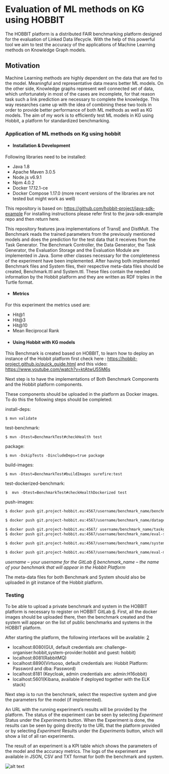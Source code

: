 # Evaluation of ML methods on KG using HOBBIT 

The HOBBIT platform is a distributed FAIR benchmarking platform designed for the evaluation of Linked Data lifecycle. With the help of this powerful tool we aim to test the accuracy of the applications of Machine Learning methods on Knowledge Graph models. 


## Motivation

 Machine Learning methods are highly dependent on the data that are fed to the model. Meaningful and representative data means better ML models. On the other side, Knowledge graphs represent well connected set of data, which unfortunately in most of the cases are incomplete, for that reason task such a link prediction are necessary to complete the knowledge. This way researches came up with the idea of combining these two tools in order to provide better performance of both ML methods as well as KG models. The aim of my work is to efficiently test ML models in KG using Hobbit, a platform for standardized benchmarking. 

### Application of ML methods on Kg using hobbit 
- #### Installation & Development 
Following libraries need to be installed:
* Java 1.8 
* Apache Maven 3.0.5 
* Node.js v6.9.1 
* Npm 4.0.2
* Docker 17.12.1-ce
* Docker Compose 1.17.0 
(more recent versions of the libraries are not tested but might work as well)

This repository is based on: https://github.com/hobbit-project/java-sdk-example
For installing instructions please refer first to the java-sdk-example repo and then return here.

This repository features java implementations of TransE and DistMult. 
The Benchmark reads the trained parameters from the previously mentioned models and does the prediction for the test data that it receives from the Task Generator. The Benchmark Controller, the Data Generator, the Task Generator, the Evaluation Storage and the Evaluation Module are implemented in Java. Some other classes necessary for the completeness of the experiment have been implemented. After having both implemented Benchmark files and System files, their respective meta-data files should be created, Benchmark.ttl and System.ttl. These files contain the needed information by the Hobbit platform and they are written as RDF triples in the Turtle format. 

 - #### Metrics
 For this experiment the metrics used are:  
* Hit@1  
* Hit@3  
* Hit@10  
* Mean Reciprocal Rank 


 - #### Using Hobbit with KG models 


This Benchmark is created based on HOBBIT, to learn how to deploy an instance of the Hobbit platform first check here : https://hobbit-project.github.io/quick_guide.html
and this video: https://www.youtube.com/watch?v=ktAtwU55M6s


Next step is to have the implementations of Both Benchmark Components and the Hobbit platform components. 


These components should be uploaded in the platform as Docker images. To do this the following steps should be completed: 

install-deps: 

    $ mvn validate  

test-benchmark: 

    $ mvn -Dtest=BenchmarkTest#checkHealth test 

package: 

    $ mvn -DskipTests -DincludeDeps=true package 

build-images: 

    $ mvn -Dtest=BenchmarkTest#buildImages surefire:test 

test-dockerized-benchmark: 

    $  mvn -Dtest=BenchmarkTest#checkHealthDockerized test 

push-images: 
```sh
$ docker push git.project-hobbit.eu:4567/username/benchmark_name/benchmark-controller:latest 

$ docker push git.project-hobbit.eu:4567/username/benchmark_name/datagen:latest 

$ docker push git.project-hobbit.eu:4567/ username/benchmark_name/taskgen:latest 
$ docker push git.project-hobbit.eu:4567/username/benchmark_name/eval-storage:latest 

$ docker push git.project-hobbit.eu:4567/username/benchmark_name/system-adapter:latest 

$ docker push git.project-hobbit.eu:4567/username/benchmark_name/eval-module:latest 
```
*username – your username for the GitLab [6]*
*benchmark_name – the name of your benchmark that will appear in the Hobbit Platform*

The meta-data files for both Benchmark and System should also be uploaded in git instance of the Hobbit platform.

### Testing

To be able to upload a private benchmark and system in the HOBBIT platform is necessary to register on HOBBIT GitLab [6]. First, all the docker images should be uploaded there, then the benchmark created and the system will appear on the list of public benchmarks and systems in the HOBBIT platform. 

After starting the platform, the following interfaces will be available: [2] 
* localhost:8080(GUI, default credentials are: challenge-organiser:hobbit,system-provider:hobbit and guest: hobbit) 
* localhost:8081(RabbitMQ) 
* localhost:8890(Virtuoso, default credentials are: Hobbit Platform: Password and dba: Password) 
* localhost:8181 (Keycloak, admin credentials are: admin:H16obbit) 
* localhost:5601(Kibana, available if deployed together with the ELK stack) 

Next step is to run the benchmark, select the respective system and give the parameters for the model (if implemented). 

An URL with the running experiment’s results will be provided by the platform.  The status of the experiment can be seen by selecting *Experiment* Status under the *Experiments* button. When the Experiment is done, the results can be seen by going directly to the URL that the platform provided or by selecting *Experiment* Results under the *Experiments* button, which will show a list of all ran experiments. 

The result of an experiment is a KPI table which shows the parameters of the model and the accuracy metrics. The logs of the experiment are available in JSON, CSV and TXT format for both the benchmark and system. 

[//]: # (These are reference links used in the body of this note and get stripped out when the markdown processor does its job. There is no need to format nicely because it shouldn't be seen. Thanks SO - http://stackoverflow.com/questions/4823468/store-comments-in-markdown-syntax)


   [1]: <https://project-hobbit.eu/>
   [2]: <https://hobbit-project.github.io/index.html>
   [3]: <https://project-hobbit.eu/wp-content/uploads/2017/04/D2.2.1.pdf>
   [4]: <https://docs.riak.com/riak/latest/>
   [5]: <https://project-hobbit.eu/wpcontent/uploads/2018/03/D2.2.2_Second_Version_of_the_HOBBIT_Platform.pdft>
   [6]: <git.project-hobbit.eu>
   
 
 ![alt text][logo]

[logo]: https://mlwin.de/images/mlwin_logo.png "MLwin"
